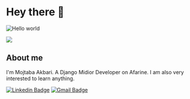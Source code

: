 # Hey there :wave:

<img src="https://raw.githubusercontent.com/sagar-viradiya/sagar-viradiya/master/resources/banner.png" alt="Hello world">

![](https://komarev.com/ghpvc/?username=mojtabaakbari221b)

## About me

I'm Mojtaba Akbari. A Django Midior Developer on Afarine. I am also very interested to learn anything.

[![Linkedin Badge](https://img.shields.io/badge/LinkedIn-0077B5?style=for-the-badge&logo=linkedin&logoColor=white)](https://www.linkedin.com/in/mojtaba-akbari-774443215/)  [![Gmail Badge](https://img.shields.io/badge/Gmail-D14836?style=for-the-badge&logo=gmail&logoColor=white)](mailto:mojtaba.akbari.221b@gmail.com)
